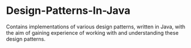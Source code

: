 # Design-Patterns-In-Java
Contains implementations of various design patterns, written in Java, with the aim of gaining experience of working with and understanding these design patterns.
